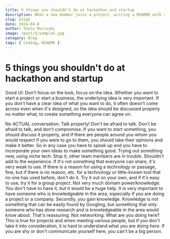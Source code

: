 ```yaml
---
title: 5 things you shouldn't do at hackathon and startup
description: When a new member joins a project, writing a README with an overview of the project and links to necessary documents will make it easier to understand the project and reduce unnecessary communication costs.
slug: blog5
date: 2024-04-8
author: Shoto Morisaki
image: /post/5/sample5.jpg
category: Blog
tags: [ Coding, README ]
---
```


# 5 things you shouldn't do at hackathon and startup

Good UI: Don't focus on the look, focus on the idea.
Whether you want to start a project or start a business, the underlying idea is very important. If you don't have a clear idea of what you want to do, it often doesn't come across even when it's designed, so the idea should be discussed properly no matter what, to create something everyone can agree on.

No ACTUAL conversation: Talk properly!
Don't be afraid to talk. Don't be afraid to talk, and don't compromise. If you want to start something, you should discuss it properly, and if there are people around you whom you would respect if you were to go to them, you should take their opinions and make it better. So in any case you have to speak up and you have to incorporate your own ideas to make something good.
Trying out something new, using niche tech: Stop it, other team members are in trouble. Shouldn't add to the experience.
If it's not something that everyone can share, it's very weak to use. If there is a reason for using a technology or passage, fine, but if there is no reason, etc. for a technology or little-known tool that no one has used before, don't do it. Try it out on your own, and if it's easy to use, try it for a group project.
Not very much domain power/knowledge: You don't have to have it, but it would be a huge help.
It is very important to have someone who is knowledgeable in the area, especially if you are doing a project or a company. Secondly, you gain knowledge. Knowledge is not something that can be easily found by Googling, but something that only someone who has done research and is knowledgeable in the area would know about. That's reassuring.
Not networking: What are you doing here?
This is true for projects and when meeting various people, but if you don't take it into consideration, it is hard to understand what you are doing here. If you are shy or don't communicate yourself here, you can't be a big person.


